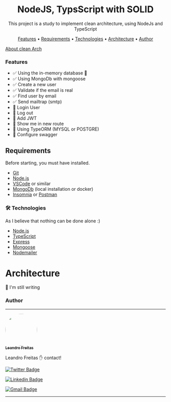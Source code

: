 <h1 align="center">NodeJS, TypsScript with SOLID</h1>

<p align="center">This project is a study to implement clean architecture, using NodeJs and TypeScript</p>

<p align="center">
 <a href="#Features">Features</a> •
 <a href="#Requirements">Requirements</a> • 
 <a href="#Technologies">Technologies</a> • 
 <a href="#Architecture">Architecture</a> • 
 <!-- <a href="#licenc-a">Licença</a> •  -->
 <a href="#Author">Author</a>
</p>

[About clean Arch](https://github.com/leandrodavimg/clean-code-javascript)

### Features

- ✅ Using the in-memory database 💾
- ✅ Using MongoDb with mongoose
- ✅ Create a new user
- ✅ Validate if the email is real
- ✅ Find user by email
- ✅ Send mailtrap (smtp)
- 🔲 Login User
- 🔲 Log out
- 🔲 Add JWT
- 🔲 Show me in new route
- 🔲 Using TypeORM (MYSQL or POSTGRE)
- 🔲 Configure swagger

## Requirements

Before starting, you must have installed.

- [Git](https://git-scm.com)
- [Node.js](https://nodejs.org/en/)
- [VSCode](https://code.visualstudio.com/) or similar
- [MongoDb](https://www.mongodb.com/) (local installation or docker)
- [Insomnia](https://insomnia.rest/download) or [Postman](https://www.postman.com/)

### 🛠 Technologies

As I believe that nothing can be done alone :)

- [Node.js](https://nodejs.org/en/)
- [TypeScript](https://www.typescriptlang.org/)
- [Express](https://expressjs.com/)
- [Mongoose](https://mongoosejs.com/)
- [Nodemailer](https://nodemailer.com/about/)

# Architecture

<p>🙈 I'm still writing</p>

### Author

---

<a href="https://github.com/leandrodavimg/">
 <img style="border-radius: 50%;" src="https://avatars.githubusercontent.com/u/3165569?s=400&u=6fb862d18df54e6d245108494da5814cd32e4a9a&v=4" width="100px;" alt=""/>
 <br />
 <sub><b>Leandro Freitas</b></sub></a>

Leandro Freitas ✋ contact!

[![Twitter Badge](https://img.shields.io/badge/leeandrofreitas-1ca0f1?style=flat-square&labelColor=1ca0f1&logo=twitter&logoColor=white&link=https://twitter.com/leeandrofreitas)](https://twitter.com/leeandrofreitas)

[![Linkedin Badge](https://img.shields.io/badge/-Leandro%20Freitas-blue?style=flat-square&logo=Linkedin&logoColor=white&link=https://www.linkedin.com/in/leandrodavimg/)](https://www.linkedin.com/in/leandrodavimg/)

[![Gmail Badge](https://img.shields.io/badge/-leandrodavimg@gmail.com-c14438?style=flat-square&logo=Gmail&logoColor=white&link=mailto:leandrodavimg@gmail.com)](mailto:leandrodavimg@gmail.com)

<hr />
